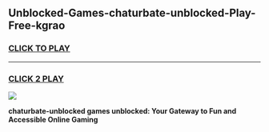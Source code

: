 
## Unblocked-Games-chaturbate-unblocked-Play-Free-kgrao
<h3>
<a href="https://premium76.site?title=chaturbate-unblocked&ref=23A">CLICK TO PLAY</a></h3>
<hr>

<h3>
<a href="https://premium76.site?title=chaturbate-unblocked&ref=23A">CLICK 2 PLAY</a>
  
</h3>

<a href="https://premium76.site?title=chaturbate-unblocked&ref=23A"><img src="https://clearcache.store/games.png"></a>


**chaturbate-unblocked games unblocked: Your Gateway to Fun and Accessible Online Gaming**
